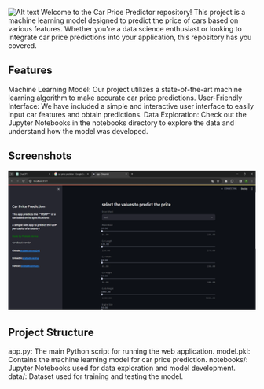 ![Alt text](https://www.inovex.de/wp-content/uploads/2019/02/Price-Prediction-in-Online-Car-Marketplaces.png)
Welcome to the Car Price Predictor repository! This project is a machine learning model designed to predict the price of cars based on various features. Whether you're a data science enthusiast or looking to integrate car price predictions into your application, this repository has you covered.

## Features

Machine Learning Model: Our project utilizes a state-of-the-art machine learning algorithm to make accurate car price predictions.
User-Friendly Interface: We have included a simple and interactive user interface to easily input car features and obtain predictions.
Data Exploration: Check out the Jupyter Notebooks in the notebooks directory to explore the data and understand how the model was developed.

## Screenshots

![Alt text](./ss.png)

 ## Project Structure
app.py: The main Python script for running the web application.
model.pkl: Contains the machine learning model for car price prediction.
notebooks/: Jupyter Notebooks used for data exploration and model development.
data/: Dataset used for training and testing the model.
